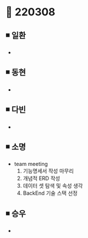 # 📌 220308

## ◾ 일환

-

## ◾ 동현

-

## ◾ 다빈

-

## ◾ 소명

- team meeting
  1. 기능명세서 작성 마무리
  2. 개념적 ERD 작성
  3. 데이터 셋 탐색 및 속성 생각
  4. BackEnd 기술 스택 선정

## ◾ 승우

-

